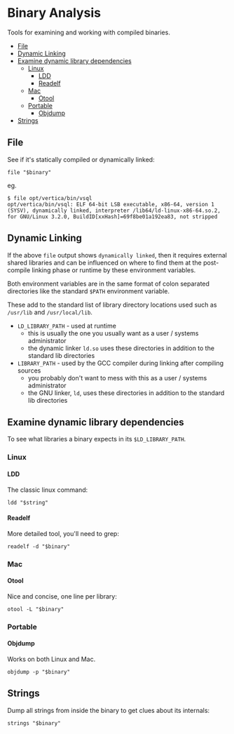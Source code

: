 # Binary Analysis

Tools for examining and working with compiled binaries.

<!-- INDEX_START -->

- [File](#file)
- [Dynamic Linking](#dynamic-linking)
- [Examine dynamic library dependencies](#examine-dynamic-library-dependencies)
  - [Linux](#linux)
    - [LDD](#ldd)
    - [Readelf](#readelf)
  - [Mac](#mac)
    - [Otool](#otool)
  - [Portable](#portable)
    - [Objdump](#objdump)
- [Strings](#strings)

<!-- INDEX_END -->

## File

See if it's statically compiled or dynamically linked:

```shell
file "$binary"
```

eg.

```shell
$ file opt/vertica/bin/vsql
opt/vertica/bin/vsql: ELF 64-bit LSB executable, x86-64, version 1 (SYSV), dynamically linked, interpreter /lib64/ld-linux-x86-64.so.2, for GNU/Linux 3.2.0, BuildID[xxHash]=69f8be01a192ea83, not stripped
```

## Dynamic Linking

If the above `file` output shows `dynamically linked`,
then it requires external shared libraries and can be influenced on where to find them at the post-compile linking phase
or runtime by these environment variables.

Both environment variables are in the same format of colon separated directories like the standard `$PATH` environment
variable.

These add to the standard list of library directory locations used such as `/usr/lib` and `/usr/local/lib`.

- `LD_LIBRARY_PATH` - used at runtime
  - this is usually the one you usually want as a user / systems administrator
  - the dynamic linker `ld.so` uses these directories in addition to the standard lib directories
- `LIBRARY_PATH` - used by the GCC compiler during linking after compiling sources
  - you probably don't want to mess with this as a user / systems administrator
  - the GNU linker, `ld`, uses these directories in addition to the standard lib directories

## Examine dynamic library dependencies

To see what libraries a binary expects in its `$LD_LIBRARY_PATH`.

### Linux

#### LDD

The classic linux command:

```shell
ldd "$string"
```

#### Readelf

More detailed tool, you'll need to grep:

```shell
readelf -d "$binary"
```

### Mac

#### Otool

Nice and concise, one line per library:

```shell
otool -L "$binary"
```

### Portable

#### Objdump

Works on both Linux and Mac.

```shell
objdump -p "$binary"
```

## Strings

Dump all strings from inside the binary to get clues about its internals:

```shell
strings "$binary"
```
